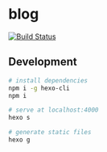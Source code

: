 # blog

[![Build Status](https://travis-ci.org/zerosrat/blog.svg?branch=master)](https://travis-ci.org/zerosrat/blog)

## Development

``` bash
# install dependencies
npm i -g hexo-cli
npm i

# serve at localhost:4000
hexo s

# generate static files
hexo g
```